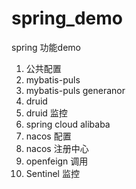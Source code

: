 # spring_demo
spring 功能demo

1. 公共配置
2. mybatis-puls
3. mybatis-puls generanor
4. druid
5. druid 监控
6. spring cloud alibaba
7. nacos 配置
8. nacos 注册中心
9. openfeign 调用
10. Sentinel 监控
